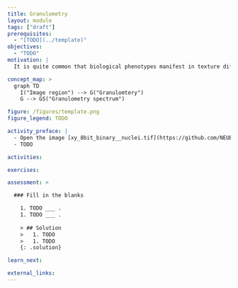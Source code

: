 ```yaml
---
title: Granulometry
layout: module
tags: ["draft"]
prerequisites:
  - "[TODO](../template)"
objectives:
  - "TODO"
motivation: |
  It is quite common that biological phenotypes manifest in texture differences in microscopy images. An example is the chromosome condensation prior to mitosis. To quantify such texture changes granulometry is one of the most common and interpretable measurements and as such an important concept to master.

concept_map: >
  graph TD
    I("Image region") --> G("Granulomtery")
    G --> GS("Granulometry spectrum")

figure: /figures/template.png
figure_legend: TODO

activity_preface: |
  - Open the image [xy_8bit_binary__nuclei.tif](https://github.com/NEUBIAS/training-resources/raw/master/image_data/xy_8bit_binary__nuclei.tif).
  - TODO

activities:

exercises:

assessment: >

  ### Fill in the blanks

    1. TODO ___ .
    1. TODO ___ .
    
    > ## Solution
    >   1. TODO
    >   1. TODO
    {: .solution}

learn_next:

external_links:
---
```


